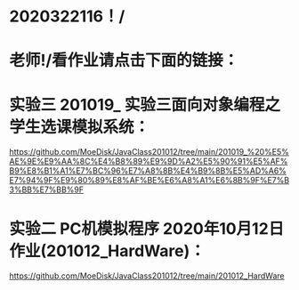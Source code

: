 # 2020322116！/

# 老师!/看作业请点击下面的链接：

# 实验三 201019_ 实验三面向对象编程之学生选课模拟系统：
https://github.com/MoeDisk/JavaClass201012/tree/main/201019_%20%E5%AE%9E%E9%AA%8C%E4%B8%89%E9%9D%A2%E5%90%91%E5%AF%B9%E8%B1%A1%E7%BC%96%E7%A8%8B%E4%B9%8B%E5%AD%A6%E7%94%9F%E9%80%89%E8%AF%BE%E6%A8%A1%E6%8B%9F%E7%B3%BB%E7%BB%9F

# 实验二 PC机模拟程序 2020年10月12日作业(201012_HardWare)：
https://github.com/MoeDisk/JavaClass201012/tree/main/201012_HardWare
